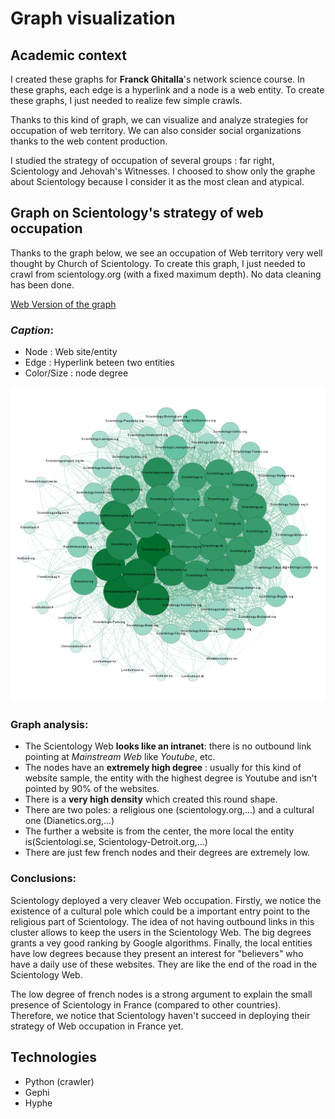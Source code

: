 # Graph visualization

## Academic context
I created these graphs for **Franck Ghitalla**'s network science course. In these graphs, each edge is a hyperlink and a node is a web entity. To create these graphs, I just needed to realize few simple crawls.

Thanks to this kind of graph, we can visualize and analyze strategies for occupation of web territory. We can also consider social organizations thanks to the web content production.

I studied the strategy of occupation of several groups : far right, Scientology and Jehovah's Witnesses. I choosed to show only the graphe about Scientology because I consider it as the most clean and atypical.

## Graph on Scientology's strategy of web occupation
Thanks to the graph below, we see an occupation of Web territory very well thought by Church of Scientology. To create this graph, I just needed to crawl from scientology.org (with a fixed maximum depth). No data cleaning has been done.

[Web Version of the graph](Scientologie/index.html)

### *Caption*: 

* Node : Web site/entity
* Edge : Hyperlink beteen two entities
* Color/Size : node degree

![Graphe Scientologie](uploads/images/sciento.png)

### Graph analysis: 

* The Scientology Web **looks like an intranet**: there is no outbound link pointing at *Mainstream Web* like *Youtube*, etc.
* The nodes have an **extremely high degree** : usually for this kind of website sample, the entity with the highest degree is Youtube and isn't pointed by 90% of the websites.
* There is a **very high density** which created this round shape.
* There are two poles: a religious one (scientology.org,...) and a cultural one (Dianetics.org,...)
* The further a website is from the center, the more local the entity is(Scientologi.se, Scientology-Detroit.org,...)
* There are just few french nodes and their degrees are extremely low.

### Conclusions:
Scientology deployed a very cleaver Web occupation. Firstly, we notice the existence of a cultural pole which could be a important entry point to the religious part of Scientology. The idea of not having outbound links in this cluster allows to keep the users in the Scientology Web. The big degrees grants a vey good ranking by Google algorithms. Finally, the local entities have low degrees because they present an interest for "believers" who have a daily use of these websites. They are like the end of the road in the Scientology Web. 

The low degree of french nodes is a strong argument to explain the small presence of Scientology in France (compared to other countries). Therefore, we notice that Scientology haven't succeed in deploying their strategy of Web occupation in France yet.

## Technologies
* Python (crawler)
* Gephi
* Hyphe
